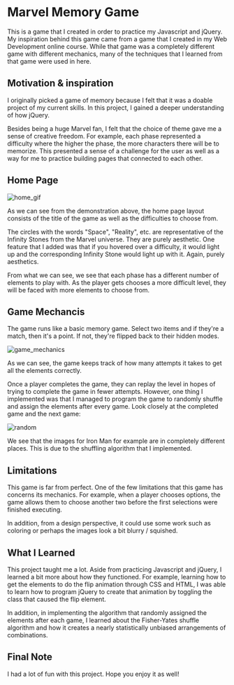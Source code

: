# Marvel Memory Game

This is a game that I created in order to practice my Javascript and jQuery. My inspiration behind this game came from a game that I created in my Web Development online course. While that game was a completely different game with different mechanics, many of the techniques that I learned from that game were used in here.

## Motivation & inspiration

I originally picked a game of memory because I felt that it was a doable project of my current skills. In this project, I gained a deeper understanding of how jQuery.

Besides being a huge Marvel fan, I felt that the choice of theme gave me a sense of creative freedom. For example, each phase represented a difficulty where the higher the phase, the more characters there will be to memorize. This presented a sense of a challenge for the user as well as a way for me to practice building pages that connected to each other.


## Home Page

![home_gif](intro.gif)

As we can see from the demonstration above, the home page layout consists of the title of the game as well as the difficulties to choose from.

The circles with the words "Space", "Reality", etc. are representative of the Infinity Stones from the Marvel universe. They are purely aesthetic. One feature that I added was that if you hovered over a difficulty, it would light up and the corresponding Infinity Stone would light up with it. Again, purely aesthetics.

From what we can see, we see that each phase has a different number of elements to play with. As the player gets chooses a more difficult level, they will be faced with more elements to choose from.

## Game Mechancis

The game runs like a basic memory game. Select two items and if they're a match, then it's a point. If not, they're flipped back to their hidden modes.

![game_mechanics](game_mechanics.gif)

As we can see, the game keeps track of how many attempts it takes to get all the elements correctly.

Once a player completes the game, they can replay the level in hopes of trying to complete the game in fewer attempts. However, one thing I implemented was that I managed to program the game to randomly shuffle and assign the elements after every game. Look closely at the completed game and the next game:

![random](random_demo.gif)

We see that the images for Iron Man for example are in completely different places. This is due to the shuffling algorithm that I implemented.

## Limitations

This game is far from perfect. One of the few limitations that this game has concerns its mechanics. For example, when a player chooses options, the game allows them to choose another two before the first selections were finished executing.

In addition, from a design perspective, it could use some work such as coloring or perhaps the images look a bit blurry / squished.

## What I Learned

This project taught me a lot. Aside from practicing Javascript and jQuery, I learned a bit more about how they functioned. For example, learning how to get the elements to do the flip animation through CSS and HTML, I was able to learn how to program jQuery to create that animation by toggling the class that caused the flip element.

In addition, in implementing the algorithm that randomly assigned the elements after each game, I learned about the Fisher-Yates shuffle algorithm and how it creates a nearly statistically unbiased arrangements of combinations.

## Final Note

I had a lot of fun with this project. Hope you enjoy it as well! 
